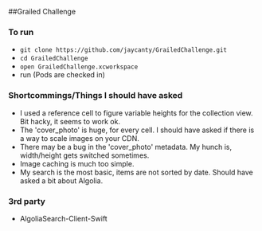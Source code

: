 ##Grailed Challenge

### To run

- `git clone https://github.com/jaycanty/GrailedChallenge.git`
- `cd GrailedChallenge`
- `open GrailedChallenge.xcworkspace`
- run (Pods are checked in)

### Shortcommings/Things I should have asked

- I used a reference cell to figure variable heights for the collection view. Bit hacky, it seems to work ok.
- The 'cover_photo' is huge, for every cell.  I should have asked if there is a way to scale images on your CDN.  
- There may be a bug in the 'cover_photo' metadata.  My hunch is, width/height gets switched sometimes. 
- Image caching is much too simple.
- My search is the most basic, items are not sorted by date. Should have asked a bit about Algolia.  

### 3rd party

- AlgoliaSearch-Client-Swift
